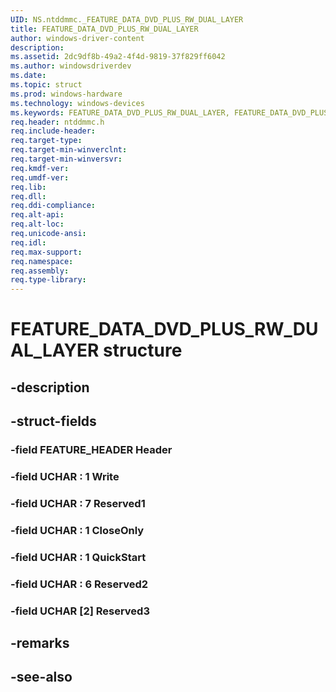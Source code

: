 ```yaml
---
UID: NS.ntddmmc._FEATURE_DATA_DVD_PLUS_RW_DUAL_LAYER
title: FEATURE_DATA_DVD_PLUS_RW_DUAL_LAYER
author: windows-driver-content
description: 
ms.assetid: 2dc9df8b-49a2-4f4d-9819-37f829ff6042
ms.author: windowsdriverdev
ms.date: 
ms.topic: struct
ms.prod: windows-hardware
ms.technology: windows-devices
ms.keywords: FEATURE_DATA_DVD_PLUS_RW_DUAL_LAYER, FEATURE_DATA_DVD_PLUS_RW_DUAL_LAYER, *PFEATURE_DATA_DVD_PLUS_RW_DUAL_LAYER
req.header: ntddmmc.h
req.include-header:
req.target-type:
req.target-min-winverclnt:
req.target-min-winversvr:
req.kmdf-ver:
req.umdf-ver:
req.lib:
req.dll:
req.ddi-compliance:
req.alt-api:
req.alt-loc:
req.unicode-ansi:
req.idl:
req.max-support:
req.namespace:
req.assembly:
req.type-library:
---
```


# FEATURE_DATA_DVD_PLUS_RW_DUAL_LAYER structure

## -description



## -struct-fields

### -field FEATURE_HEADER Header			
 	
### -field UCHAR  : 1 Write			
 	
### -field UCHAR  : 7 Reserved1			
 	
### -field UCHAR  : 1 CloseOnly			
 	
### -field UCHAR  : 1 QuickStart			
 	
### -field UCHAR  : 6 Reserved2			
 	
### -field UCHAR [2] Reserved3			
 	
## -remarks

## -see-also